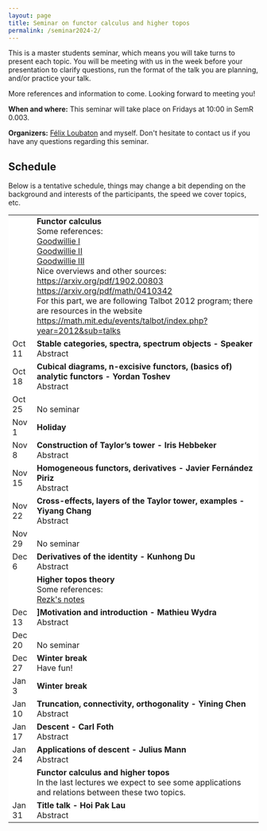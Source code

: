 ```yaml
---
layout: page
title: Seminar on functor calculus and higher topos
permalink: /seminar2024-2/
---
```


This is a master students seminar, which means you will take turns to present each topic. You will be meeting with us in the week before your presentation to clarify questions, run the format of the talk you are planning, and/or practice your talk.

More references and information to come. Looking forward to meeting you!

<b>When and where:</b> This seminar will take place on Fridays at 10:00 in SemR 0.003.

<b>Organizers:</b> <a href="https://felixloubaton.github.io/">Félix Loubaton</a> and myself. Don't hesitate to contact us if you have any questions regarding this seminar.



## Schedule 

Below is a tentative schedule, things may change a bit depending on the background and interests of the participants, the speed we cover topics, etc.
<style>
  .no-border, .no-border td, .no-border th {
    border: none;
      background-color: white;
  }
  
  table {
   border-collapse: collapse;
}

table tr, table td, table th {
   border: none;
}
</style>
<style>
.right-justify {
  text-align: right;
}
</style>

<table class="no-border">
    <tr>
    <td></td>
    <td><b>Functor calculus</b><br>
    Some references:<br>
      <a href="https://access.portico.org/Portico/auView?auId=ark:%2F27927%2Fpgg197gsp6p"> Goodwillie I</a><br>
      <a href="https://access.portico.org/Portico/auView?auId=ark:%2F27927%2Fpgg197gqjcd"> Goodwillie II</a><br>
      <a href="https://projecteuclid.org/journals/geometry-and-topology/volume-7/issue-2/Calculus-III-Taylor-Series/10.2140/gt.2003.7.645.full"> Goodwillie III</a><br>
     Nice overviews and other sources:<br>
      <a href="https://arxiv.org/pdf/1902.00803"> https://arxiv.org/pdf/1902.00803</a><br> 
      <a href="https://arxiv.org/pdf/math/0410342"> https://arxiv.org/pdf/math/0410342</a><br>
      For this part, we are following Talbot 2012 program; there are resources in the website <a href="https://math.mit.edu/events/talbot/index.php?year=2012&sub=talks"> https://math.mit.edu/events/talbot/index.php?year=2012&sub=talks</a>
    </td>
  </tr>

  <tr>
    <td>Oct 11</td>
    <td><b> Stable categories, spectra, spectrum objects - Speaker</b><br>
      Abstract
    </td>
  </tr>
   <tr>
    <td>Oct 18</td>
    <td><b>Cubical diagrams, n-excisive functors, (basics of) analytic functors - Yordan Toshev</b><br>
      Abstract
    </td>
  </tr>
   <tr>
    <td>Oct 25</td>
    <td><b></b><br>
      No seminar
    </td>
  </tr>
   <tr>
    <td>Nov 1</td>
    <td><b>Holiday</b><br>
    </td>
  </tr>
   <tr>
    <td>Nov 8</td>
     <td><b>Construction of Taylor’s tower -  Iris Hebbeker</b><br>
      Abstract
    </td>
  </tr>
   <tr>
    <td>Nov 15</td>
     <td><b>Homogeneous functors, derivatives - Javier Fernández Piriz </b><br>
      Abstract
    </td>
  </tr>
   <tr>
    <td>Nov 22</td>
    <td><b>Cross-effects, layers of the Taylor tower, examples - Yiyang Chang</b><br>
      Abstract
    </td>
  </tr>

   <tr>
    <td>Nov 29</td>
    <td><b></b><br>
      No seminar
    </td>
  </tr>

  <tr>
    <td>Dec 6</td>
     <td><b>Derivatives of the identity - Kunhong Du</b><br>
      Abstract
    </td>
  </tr>  

   <tr>
    <td></td>
    <td><b>Higher topos theory</b><br>
      Some references:<br>
      <a href="https://rezk.web.illinois.edu/leeds-lectures-2019.pdf">Rezk's notes</a><br> 
    </td>
  </tr>

   <tr>
    <td>Dec 13</td>
     <td><b>]Motivation and introduction - Mathieu Wydra</b><br>
      Abstract
    </td>
  </tr>  

   <tr>
    <td>Dec 20</td>
    <td><b></b><br>
      No seminar
    </td>
  </tr>  

   <tr>
    <td>Dec 27</td>
    <td><b>Winter break</b><br>
      Have fun!
    </td>
  </tr>  

   <tr>
    <td>Jan 3</td>
    <td><b>Winter break</b><br>
    </td>
  </tr> 


  <tr>
    <td>Jan 10</td>
    <td><b>Truncation, connectivity, orthogonality - Yining Chen</b><br>
      Abstract
    </td>
  </tr> 
  

   <tr>
    <td>Jan 17</td>
      <td><b>Descent - Carl Foth </b><br>
      Abstract
    </td>
  </tr> 


   <tr>
    <td>Jan 24</td>
      <td><b>Applications of descent - Julius Mann </b><br>
      Abstract
    </td>
  </tr>


  <tr>
    <td></td>
    <td><b>Functor calculus and higher topos</b><br>
      In the last lectures we expect to see some applications and relations between these two topics.
    </td>
  </tr>
   <tr>
    <td>Jan 31</td>
    <td><b>Title talk - Hoi Pak Lau </b><br>
      Abstract
    </td>
  </tr> 

</table>










<!--
### Step 1) Fork Reverie to your User Repository

Fork [this repository](https://github.com/amitmerchant1990/reverie), then rename the repository to `yourgithubusername.github.io`.

Alternatively, you can use [Use this template](https://github.com/amitmerchant1990/reverie/generate) button if you want to create a repository with a clean commit history which will use Reverie as a template.

Your Jekyll blog will often be viewable immediately at <https://yourgithubusername.github.io> (if it's not, you can often force it to build by completing step 2)

### Step 2) Customize and view your site

Enter your site name, description, avatar and many other options by editing the `_config.yml` file. You can easily turn on Google Analytics tracking, Disqus commenting and social icons here.

Making a change to `_config.yml` (or any file in your repository) will force GitHub Pages to rebuild your site with jekyll. Your rebuilt site will be viewable a few seconds later at <https://yourgithubusername.github.io> - if not, give it ten minutes as GitHub suggests and it'll appear soon.

### Step 3) Publish your first blog post

Create a new file called `/_posts/2019-2-13-Hello-World.md` to publish your first blog post. That's all you need to do to publish your first blog post! This [Markdown Cheatsheet](https://github.com/adam-p/markdown-here/wiki/Markdown-Cheatsheet) might come in handy while writing the posts.

> You can add additional posts in the browser on GitHub.com too! Just hit the <kbd>Create new file</kbd> button in `/_posts/` to create new content. Just make sure to include the [front-matter](http://jekyllrb.com/docs/frontmatter/) block at the top of each new blog post and make sure the post's filename is in this format: year-month-day-title.md

## Using Categories in Reverie

You can categorize your content based on `categories` in Reverie. For this, you just need to add `categories` in front matter like below:

For adding single category:

```md
categories: JavaScript
```

For adding multiple categories:

```md
categories: [PHP, Laravel]
```

The contegorized content can be shown over this URL: <https://yourgithubusername.github.io/categories/>

## RSS

The generated [RSS feed](https://en.wikipedia.org/wiki/RSS) of your blog can be found at <https://yourgithubusername.github.io/feed>. You can see the example RSS feed over [here](https://www.amitmerchant.com/reverie/feed).

## Sitemap

The generated sitemap of your blog can be found at <https://yourgithubusername.github.io/sitemap>. You can see the example sitemap feed over [here](https://www.amitmerchant.com/reverie/sitemap).

-->

